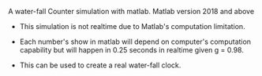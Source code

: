 A water-fall Counter simulation with matlab.
Matlab version 2018 and above

- This simulation is not realtime due to Matlab's computation limitation.

- Each number's show in matlab will depend on computer's computation capability but will happen in 0.25 seconds in realtime given g = 0.98.

- This can be used to create a real water-fall clock.
